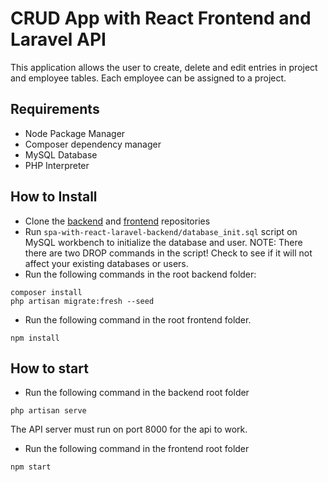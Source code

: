 # CRUD App with React Frontend and Laravel API

This application allows the user to create, delete and edit entries in project and employee tables. Each employee can be assigned to a project.

## Requirements

- Node Package Manager
- Composer dependency manager
- MySQL Database
- PHP Interpreter

## How to Install

- Clone the [backend](https://github.com/Ignas-Vaitkus/spa-with-react-laravel-backend) and [frontend](https://github.com/Ignas-Vaitkus/spa-with-react-laravel-frontend) repositories
- Run `spa-with-react-laravel-backend/database_init.sql` script on MySQL workbench to initialize the database and user. NOTE: There there are two DROP commands in the script! Check to see if it will not affect your existing databases or users.
- Run the following commands in the root backend folder:

```
composer install
php artisan migrate:fresh --seed
```

- Run the following command in the root frontend folder.

```
npm install
```

## How to start

- Run the following command in the backend root folder

```
php artisan serve
```

The API server must run on port 8000 for the api to work.

- Run the following command in the frontend root folder

```
npm start
```
